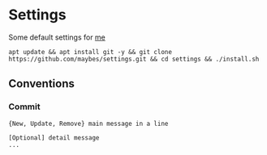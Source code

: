 # Settings

Some default settings for [me](https://github.com/MaybeS)

```
apt update && apt install git -y && git clone https://github.com/maybes/settings.git && cd settings && ./install.sh
```

## Conventions

### Commit
```
{New, Update, Remove} main message in a line

[Optional] detail message
...
```
